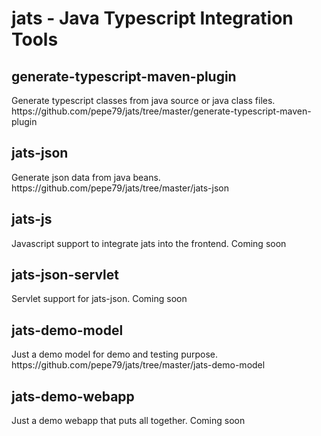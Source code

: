 <h1>jats - Java Typescript Integration Tools</h1>

<h2>generate-typescript-maven-plugin</h2>
Generate typescript classes from java source or java class files.
https://github.com/pepe79/jats/tree/master/generate-typescript-maven-plugin

<h2>jats-json</h2>
Generate json data from java beans.
https://github.com/pepe79/jats/tree/master/jats-json

<h2>jats-js</h2>
Javascript support to integrate jats into the frontend.
Coming soon
 
<h2>jats-json-servlet</h2>
Servlet support for jats-json.
Coming soon

<h2>jats-demo-model</h2>
Just a demo model for demo and testing purpose.
https://github.com/pepe79/jats/tree/master/jats-demo-model

<h2>jats-demo-webapp</h2>
Just a demo webapp that puts all together.
Coming soon